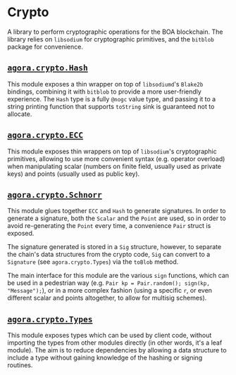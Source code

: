 # Crypto

A library to perform cryptographic operations for the BOA blockchain.
The library relies on `libsodium` for cryptographic primitives,
and the `bitblob` package for convenience.

##  [`agora.crypto.Hash`](https://github.com/bpfkorea/crypto/blob/v0.x.x/source/agora/crypto/Hash.d)

This module exposes a thin wrapper on top of `libsodiumd`'s `Blake2b` bindings,
combining it with `bitblob` to provide a more user-friendly experience.
The `Hash` type is a fully `@nogc` value type, and passing it to a string printing
function that supports `toString` sink is guaranteed not to allocate.

## [`agora.crypto.ECC`](https://github.com/bpfkorea/crypto/blob/v0.x.x/source/agora/crypto/ECC.d)

This module exposes thin wrappers on top of `libsodium`'s cryptographic primitives,
allowing to use more convenient syntax (e.g. operator overload) when manipulating scalar
(numbers on finite field, usually used as private keys) and points (usually used as public key).

## [`agora.crypto.Schnorr`](https://github.com/bpfkorea/crypto/blob/v0.x.x/source/agora/crypto/Schnorr.d)

This module glues together `ECC` and `Hash` to generate signatures.
In order to generate a signature, both the `Scalar` and the `Point` are used,
so in order to avoid re-generating the `Point` every time, a convenience `Pair` struct is exposed.

The signature generated is stored in a `Sig` structure, however, to separate the chain's data structures
from the crypto code, `Sig` can convert to a `Signature` (see `agora.crypto.Types`) via the `toBlob` method.

The main interface for this module are the various `sign` functions, which can be used in
a pedestrian way (e.g. `Pair kp = Pair.random(); sign(kp, "Message");`), or in a more complex fashion
(using a specific `r`, or even different scalar and points altogether, to allow for multisig schemes).

## [`agora.crypto.Types`](https://github.com/bpfkorea/crypto/blob/v0.x.x/source/agora/crypto/Types.d)

This module exposes types which can be used by client code, without importing the types from other
modules directly (in other words, it's a leaf module).
The aim is to reduce dependencies by allowing a data structure to include a type without gaining
knowledge of the hashing or signing routines.
